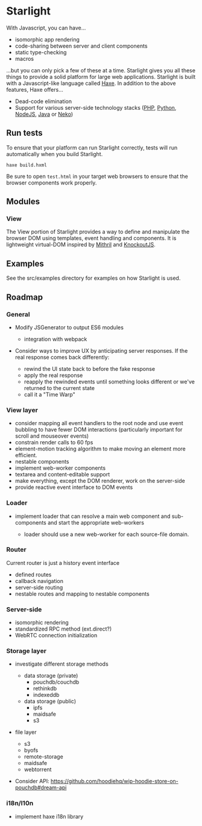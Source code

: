 # Starlight

With Javascript, you can have...

- isomorphic app rendering
- code-sharing between server and client components
- static type-checking
- macros

...but you can only pick a few of these at a time.  Starlight gives you all these things to provide a solid platform for large web applications.  Starlight is built with a Javascript-like language called [Haxe](https://www.haxe.org).  In addition to the above features, Haxe offers...

- Dead-code elimination
- Support for various server-side technology stacks ([PHP](http://php.net/), [Python](https://www.python.org/), [NodeJS](https://nodejs.org/), [Java](http://www.java.com/en/about/) or [Neko](http://nekovm.org/))

## Run tests

To ensure that your platform can run Starlight correctly, tests will run automatically when you build Starlight.

    haxe build.hxml

Be sure to open `test.html` in your target web browsers to ensure that the browser components work properly.

## Modules

### View

The View portion of Starlight provides a way to define and manipulate the browser DOM using templates, event handling and components.  It is lightweight virtual-DOM inspired by [Mithril](http://mithriljs.com) and [KnockoutJS](https://www.knockoutjs.com).

## Examples

See the src/examples directory for examples on how Starlight is used.

## Roadmap

### General

- Modify JSGenerator to output ES6 modules

  - integration with webpack

- Consider ways to improve UX by anticipating server responses.  If the real response comes back differently:

  - rewind the UI state back to before the fake response
  - apply the real response
  - reapply the rewinded events until something looks different or we've returned to the current state
  - call it a "Time Warp"
### View layer

- consider mapping all event handlers to the root node and use event bubbling to have fewer DOM interactions (particularly important for scroll and mouseover events)
- constrain render calls to 60 fps
- element-motion tracking algorithm to make moving an element more efficient.
- nestable components
- implement web-worker components
- textarea and content-editable support
- make everything, except the DOM renderer, work on the server-side
- provide reactive event interface to DOM events

### Loader

- implement loader that can resolve a main web component and sub-components and start the appropriate web-workers

  - loader should use a new web-worker for each source-file domain.

### Router

Current router is just a history event interface

- defined routes
- callback navigation
- server-side routing
- nestable routes and mapping to nestable components

### Server-side

- isomorphic rendering
- standardized RPC method (ext.direct?)
- WebRTC connection initialization

### Storage layer

 - investigate different storage methods

   - data storage (private)
     - pouchdb/couchdb
     - rethinkdb
     - indexeddb
   - data storage (public)
     - ipfs
     - maidsafe
     - s3
  - file layer
     - s3
     - byofs
     - remote-storage
     - maidsafe
     - webtorrent

  - Consider API: https://github.com/hoodiehq/wip-hoodie-store-on-pouchdb#dream-api

### i18n/l10n

- implement haxe i18n library
